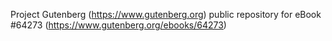 Project Gutenberg (https://www.gutenberg.org) public repository for
eBook #64273 (https://www.gutenberg.org/ebooks/64273)
